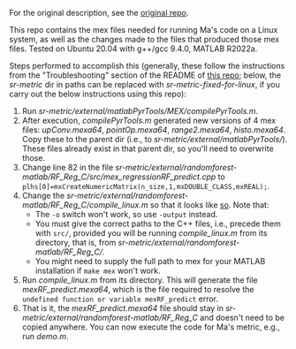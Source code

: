 For the original description, see the [original repo][org-repo].

This repo contains the mex files needed for running Ma's code on a Linux system, as well as the changes made to the files that produced those mex files. Tested on Ubuntu 20.04 with g++/gcc 9.4.0, MATLAB R2022a.

Steps performed to accomplish this (generally, these follow the instructions from the "Troubleshooting" section of the README of [this repo][troubleshooting]; below, the *sr-metric* dir in paths can be replaced with *sr-metric-fixed-for-linux*, if you carry out the below instructions using this repo):
1. Run *sr-metric/external/matlabPyrTools/MEX/compilePyrTools.m*.
2. After execution, *compilePyrTools.m* generated new versions of 4 mex files: *upConv.mexa64*, *pointOp.mexa64*, *range2.mexa64*, *histo.mexa64*. Copy these to the parent dir (i.e., to *sr-metric/external/matlabPyrTools/*). These files already exist in that parent dir, so you'll need to overwrite those.
3. Change line 82 in the file *sr-metric/external/randomforest-matlab/RF_Reg_C/src/mex_regressionRF_predict.cpp* to `plhs[0]=mxCreateNumericMatrix(n_size,1,mxDOUBLE_CLASS,mxREAL);`.
4. Change the *sr-metric/external/randomforest-matlab/RF_Reg_C/compile_linux.m* so that it looks like [so][compile-linux]. Note that: 
	  * The `-o` switch won't work, so use `-output` instead.
	  * You must give the correct paths to the C++ files, i.e., precede them with `src/`, provided you will be running *compile_linux.m* from its directory, that is, from *sr-metric/external/randomforest-matlab/RF_Reg_C/*.
	  * You might need to supply the full path to mex for your MATLAB installation if `make mex` won't work.
6. Run *compile_linux.m* from its directory. This will generate the file *mexRF_predict.mexa64*, which is the file required to resolve the `undefined function or variable mexRF_predict` error. 
7. That is it, the *mexRF_predict.mexa64* file should stay in *sr-metric/external/randomforest-matlab/RF_Reg_C* and doesn't need to be copied anywhere. You can now execute the code for Ma's metric, e.g., run *demo.m*.

[org-repo]: https://github.com/chaoma99/sr-metric
[troubleshooting]: https://github.com/roimehrez/PIRM2018
[compile-linux]: https://github.com/Timmate/sr-metric-fixed-for-linux/blob/master/external/randomforest-matlab/RF_Reg_C/compile_linux.m
